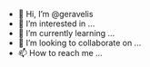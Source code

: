- 👋 Hi, I’m @geravelis
- 👀 I’m interested in ...
- 🌱 I’m currently learning ...
- 💞️ I’m looking to collaborate on ...
- 📫 How to reach me ...

<!---
geravelis/geravelis is a ✨ special ✨ repository because its `README.md` (this file) appears on your GitHub profile.
You can click the Preview link to take a look at your changes.
--->
